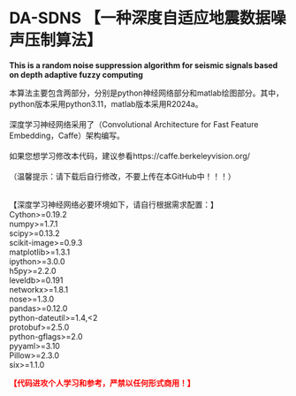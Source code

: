 # DA-SDNS 【一种深度自适应地震数据噪声压制算法】
<b>This is a random noise suppression algorithm for seismic signals based on depth adaptive fuzzy computing</b>

本算法主要包含两部分，分别是python神经网络部分和matlab绘图部分。其中，python版本采用python3.11，matlab版本采用R2024a。<br><br>
深度学习神经网络采用了（Convolutional Architecture for Fast Feature Embedding，Caffe）架构编写。<br><br>
如果您想学习修改本代码，建议参看https://caffe.berkeleyvision.org/<br><br>
（温馨提示：请下载后自行修改，不要上传在本GitHub中！！！）<br><br>

【深度学习神经网络必要环境如下，请自行根据需求配置：】<br>
Cython>=0.19.2<br>
numpy>=1.7.1<br>
scipy>=0.13.2<br>
scikit-image>=0.9.3<br>
matplotlib>=1.3.1<br>
ipython>=3.0.0<br>
h5py>=2.2.0<br>
leveldb>=0.191<br>
networkx>=1.8.1<br>
nose>=1.3.0<br>
pandas>=0.12.0<br>
python-dateutil>=1.4,<2<br>
protobuf>=2.5.0<br>
python-gflags>=2.0<br>
pyyaml>=3.10<br>
Pillow>=2.3.0<br>
six>=1.1.0<br>

<b style="color:red">【代码进攻个人学习和参考，严禁以任何形式商用！】</b>
